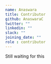 ```yaml
---
name: Anaswara
title: Contributor
github: AnaswaraC
twitter: ""
linkedin: ""
slack: ""
joining_date: ""
role : contributor
---
```


Still waiting for this
